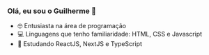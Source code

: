 
### Olá, eu sou o Guilherme 👋

- 🤓 Entusiasta na área de programação
- 💻 Linguagens que tenho familiaridade: HTML, CSS e Javascript
- 🌱 Estudando ReactJS, NextJS e TypeScript
